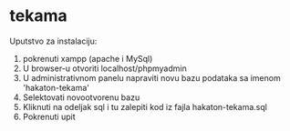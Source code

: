 # tekama
Uputstvo za instalaciju:
1. pokrenuti xampp (apache i MySql)
2. U browser-u otvoriti localhost/phpmyadmin
3. U administrativnom panelu napraviti novu bazu podataka sa imenom 'hakaton-tekama'
4. Selektovati novootvorenu bazu
5. Kliknuti na odeljak sql i tu zalepiti kod iz fajla hakaton-tekama.sql
6. Pokrenuti upit
